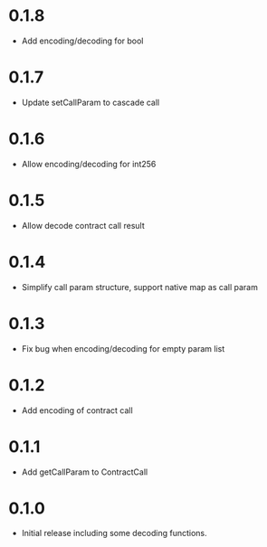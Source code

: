 # 0.1.8
* Add encoding/decoding for bool

# 0.1.7
* Update setCallParam to cascade call

# 0.1.6
* Allow encoding/decoding for int256

# 0.1.5
* Allow decode contract call result

# 0.1.4
* Simplify call param structure, support native map as call param

# 0.1.3
* Fix bug when encoding/decoding for empty param list

# 0.1.2
* Add encoding of contract call

# 0.1.1
* Add getCallParam to ContractCall

# 0.1.0
* Initial release including some decoding functions.
